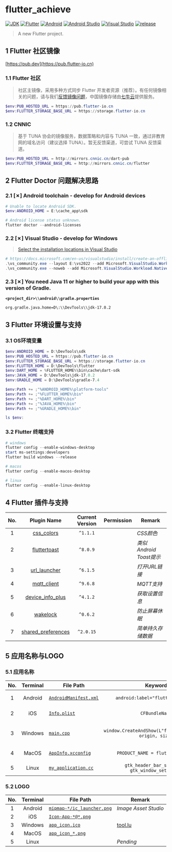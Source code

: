 # flutter_achieve

[![JDK](https://img.shields.io/badge/JDK-17.0.2-brightgreen.svg?style=flat&logo=java)](https://www.oracle.com/java/technologies/javase-downloads.html)
[![Flutter](https://img.shields.io/badge/Flutter-3.0.2-brightgreen.svg?style=flat&logo=flutter)](https://docs.flutter.dev)
[![Android](https://img.shields.io/badge/Android-32-brightgreen.svg?style=flat&logo=android)](https://developer.android.com/docs)
[![Android Studio](https://img.shields.io/badge/Android_Studio-2021.2.1-brightgreen.svg?style=flat&logo=android_studio)](https://developer.android.com/studio)
[![Visual Studio](https://img.shields.io/badge/Visual_Studio-17.2-brightgreen.svg?style=flat&logo=visual_studio)](https://visualstudio.microsoft.com/)
[![release](https://img.shields.io/badge/release-2.0.0-blue.svg)](https://github.com/aaric/flutter_achieve/releases)

> A new Flutter project.

## 1 Flutter 社区镜像

[https://pub.dev](https://pub.flutter-io.cn)

### 1.1 Flutter 社区

> 社区主镜像，采用多种方式同步 Flutter 开发者资源（推荐）。有任何镜像相关的问题，请与我们[反馈镜像问题](https://github.com/cfug/flutter.cn/issues)，中国镜像存储由[七牛云](https://sensors.qiniu.com/t/n9Q)提供服务。

```powershell
$env:PUB_HOSTED_URL = https://pub.flutter-io.cn
$env:FLUTTER_STORAGE_BASE_URL = https://storage.flutter-io.cn
```

### 1.2 CNNIC

> 基于 TUNA 协会的镜像服务，数据策略和内容与 TUNA 一致，通过非教育网的域名访问（建议选择 TUNA）。暂无反馈渠道，可尝试 TUNA 反馈渠道。

```powershell
$env:PUB_HOSTED_URL = http://mirrors.cnnic.cn/dart-pub
$env:FLUTTER_STORAGE_BASE_URL = http://mirrors.cnnic.cn/flutter
```

## 2 Flutter Doctor 问题解决思路

### 2.1 \[✗\] Android toolchain - develop for Android devices

```powershell
# Unable to locate Android SDK.
$env:ANDROID_HOME = E:\cache_app\sdk

# Android license status unknown.
flutter doctor --android-licenses
```

### 2.2 \[✗\] Visual Studio - develop for Windows

> [Select the installation locations in Visual Studio](https://docs.microsoft.com/en-us/visualstudio/install/change-installation-locations?view=vs-2022)

```powershell
# https://docs.microsoft.com/en-us/visualstudio/install/create-an-offline-installation-of-visual-studio?view=vs-2022
.\vs_community.exe --layout E:\vs2022 --add Microsoft.VisualStudio.Workload.NativeDesktop --includeRecommended --lang zh-CN
.\vs_community.exe --noweb --add Microsoft.VisualStudio.Workload.NativeDesktop --includeRecommended --lang zh-CN
```

### 2.3 \[✗\] You need Java 11 or higher to build your app with this version of Gradle.

**`<project_dir>\\android\\gradle.properties`**

```properties
org.gradle.java.home=D\:\\DevTools\\jdk-17.0.2
```

## 3 Flutter 环境设置与支持

### 3.1 OS环境变量

```powershell
$env:ANDROID_HOME = D:\DevTools\sdk
$env:PUB_HOSTED_URL = https://pub.flutter-io.cn
$env:FLUTTER_STORAGE_BASE_URL = https://storage.flutter-io.cn
$env:FLUTTER_HOME = D:\DevTools\flutter
$env:DART_HOME = %FLUTTER_HOME%\bin\cache\dart-sdk
$env:JAVA_HOME = D:\DevTools\jdk-17.0.2
$env:GRADLE_HOME = D:\DevTools\gradle-7.4

$env:Path += ;"%ANDROID_HOME%\platform-tools"
$env:Path += ;"%FLUTTER_HOME%\bin"
$env:Path += ;"%DART_HOME%\bin"
$env:Path += ;"%JAVA_HOME%\bin"
$env:Path += ;"%GRADLE_HOME%\bin"

ls $env:
```

### 3.2 Flutter 终端支持

```powershell
# windows
flutter config --enable-windows-desktop
start ms-settings:developers
flutter build windows --release

# macos
flutter config --enable-macos-desktop

# linux
flutter config --enable-linux-desktop
```

## 4 Flutter 插件与支持

|No.|Plugin Name|Current Version|Permission|Remark|
|:---:|:---:|:---:|:---:|-----|
|1|[css_colors](https://pub.dev/packages/css_colors)|`^1.1.1`||*CSS颜色*|
|2|[fluttertoast](https://pub.dev/packages/fluttertoast)|`^8.0.9`||*类似Android Toast提示*|
|3|[url_launcher](https://pub.dev/packages/url_launcher)|`^6.1.5`||*打开URL链接*|
|4|[mqtt_client](https://pub.dev/packages/mqtt_client)|`^9.6.8`||*MQTT支持*|
|5|[device_info_plus](https://pub.dev/packages/device_info_plus)|`^4.1.2`||*获取设置信息*|
|6|[wakelock](https://pub.dev/packages/wakelock)|`^0.6.2`||*防止屏幕休眠*|
|7|[shared_preferences](https://pub.dev/packages/shared_preferences)|`^2.0.15`||*简单持久存储数据*|

## 5 应用名称与LOGO

### 5.1 应用名称

|No.|Terminal|File Path|Keyword|Remark|
|:---:|:---:|-----|:---:|-----|
|1|Android|[`AndroidManifest.xml`](android/app/src/main/AndroidManifest.xml)|`android:label="flutter_achieve"`|*Flutter小例子*|
|2|iOS|[`Info.plist`](ios/Runner/Info.plist)|`CFBundleName`|*No Testing*|
|3|Windows|[`main.cpp`](windows/runner/main.cpp)|`window.CreateAndShow(L"flutter_achieve", origin, size)`|*存在中文兼容问题*|
|4|MacOS|[`AppInfo.xcconfig`](macos/Runner/Configs/AppInfo.xcconfig)|`PRODUCT_NAME = flutter_achieve`|*No Testing*|
|5|Linux|[`my_application.cc`](linux/my_application.cc)|`gtk_header_bar_set_title` `gtk_window_set_title`|*No Testing*|

### 5.2 LOGO

|No.|Terminal|File Path|Remark|
|:---:|:---:|-----|-----|
|1|Android|[`mipmap-*/ic_launcher.png`](android/app/src/main/res)|*Image Asset Studio*|
|2|iOS|[`Icon-App-*@*.png`](ios/Runner/Assets.xcassets/AppIcon.appiconset)||
|3|Windows|[`app_icon.ico`](windows/runner/resources)|[tool.lu](https://tool.lu/favicon/)|
|4|MacOS|[`app_icon_*.png`](macos/Runner/Assets.xcassets/AppIcon.appiconset)||
|5|Linux||*Pending*|
